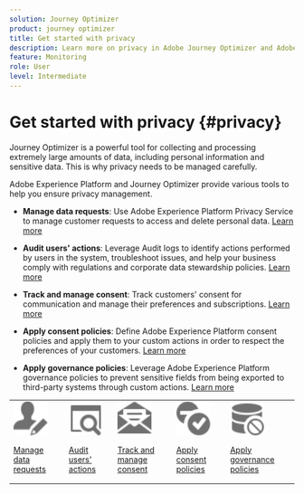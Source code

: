 ```yaml
---
solution: Journey Optimizer
product: journey optimizer
title: Get started with privacy
description: Learn more on privacy in Adobe Journey Optimizer and Adobe Experience Platform.
feature: Monitoring
role: User
level: Intermediate
---
```


# Get started with privacy {#privacy}

Journey Optimizer is a powerful tool for collecting and processing extremely large amounts of data, including personal information and sensitive data. This is why privacy needs to be managed carefully.

Adobe Experience Platform and Journey Optimizer provide various tools to help you ensure privacy management.

* **Manage data requests**: Use Adobe Experience Platform Privacy Service to manage customer requests to access and delete personal data. [Learn more](requests.md)

* **Audit users' actions**: Leverage Audit logs to identify actions performed by users in the system, troubleshoot issues, and help your business comply with regulations and corporate data stewardship policies. [Learn more](audit-logs.md)

* **Track and manage consent**: Track customers' consent for communication and manage their preferences and subscriptions. [Learn more](opt-out.md)

* **Apply consent policies**: Define Adobe Experience Platform consent policies and apply them to your custom actions in order to respect the preferences of your customers. [Learn more](../action/consent.md)

* **Apply governance policies**: Leverage Adobe Experience Platform governance policies to prevent sensitive fields from being exported to third-party systems through custom actions. [Learn more](../action/action-privacy.md)

<table>
<tr>
<td><img src="../assets/do-not-localize/icon-privacy-request.svg" width="60px"><p><a href="requests.md">Manage data requests</a></p></td>
<td><img src="../assets/do-not-localize/icon-privacy-audit.svg" width="60px"><p><a href="audit-logs.md">Audit users' actions</a></p></td>
<td><img src="../assets/do-not-localize/icon-privacy-optout.svg" width="60px"><p><a href="opt-out.md">Track and manage consent</a></p></td>
<td><img src="../assets/do-not-localize/icon-privacy-consent.svg" width="60px"><p><a href="../action/consent.md">Apply consent policies</a></p></td>
<td><img src="../assets/do-not-localize/icon-privacy-governance.svg" width="60px"><p><a href="../action/action-privacy.md">Apply governance policies</a></p></td>
</tr>
</table>
